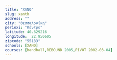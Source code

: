 ```yaml
---
title: "ΧΑΝΘ"
slug: xanth
address: ""
city: "Θεσσαλονίκη"
perioxi: "Κέντρο"
latitude: 40.629216
longitude:  22.956605
zipcode: "55133"
schools: [ΧΑΝΘ]
courses: [handball,REBOUND 2005,PIVOT 2002-03-04]
---
```




